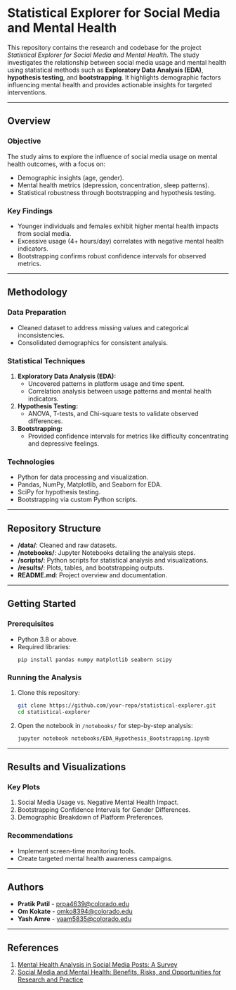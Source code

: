 # Statistical Explorer for Social Media and Mental Health

This repository contains the research and codebase for the project *Statistical Explorer for Social Media and Mental Health*. The study investigates the relationship between social media usage and mental health using statistical methods such as **Exploratory Data Analysis (EDA)**, **hypothesis testing**, and **bootstrapping**. It highlights demographic factors influencing mental health and provides actionable insights for targeted interventions.

---

## Overview

### Objective
The study aims to explore the influence of social media usage on mental health outcomes, with a focus on:
- Demographic insights (age, gender).
- Mental health metrics (depression, concentration, sleep patterns).
- Statistical robustness through bootstrapping and hypothesis testing.

### Key Findings
- Younger individuals and females exhibit higher mental health impacts from social media.
- Excessive usage (4+ hours/day) correlates with negative mental health indicators.
- Bootstrapping confirms robust confidence intervals for observed metrics.

---

## Methodology

### Data Preparation
- Cleaned dataset to address missing values and categorical inconsistencies.
- Consolidated demographics for consistent analysis.

### Statistical Techniques
1. **Exploratory Data Analysis (EDA):**
   - Uncovered patterns in platform usage and time spent.
   - Correlation analysis between usage patterns and mental health indicators.
2. **Hypothesis Testing:**
   - ANOVA, T-tests, and Chi-square tests to validate observed differences.
3. **Bootstrapping:**
   - Provided confidence intervals for metrics like difficulty concentrating and depressive feelings.

### Technologies
- Python for data processing and visualization.
- Pandas, NumPy, Matplotlib, and Seaborn for EDA.
- SciPy for hypothesis testing.
- Bootstrapping via custom Python scripts.

---

## Repository Structure

- **/data/**: Cleaned and raw datasets.
- **/notebooks/**: Jupyter Notebooks detailing the analysis steps.
- **/scripts/**: Python scripts for statistical analysis and visualizations.
- **/results/**: Plots, tables, and bootstrapping outputs.
- **README.md**: Project overview and documentation.

---

## Getting Started

### Prerequisites
- Python 3.8 or above.
- Required libraries:
  ```
  pip install pandas numpy matplotlib seaborn scipy
  ```

### Running the Analysis
1. Clone this repository:
   ```bash
   git clone https://github.com/your-repo/statistical-explorer.git
   cd statistical-explorer
   ```
2. Open the notebook in `/notebooks/` for step-by-step analysis:
   ```bash
   jupyter notebook notebooks/EDA_Hypothesis_Bootstrapping.ipynb
   ```

---

## Results and Visualizations
### Key Plots
1. Social Media Usage vs. Negative Mental Health Impact.
2. Bootstrapping Confidence Intervals for Gender Differences.
3. Demographic Breakdown of Platform Preferences.

### Recommendations
- Implement screen-time monitoring tools.
- Create targeted mental health awareness campaigns.

---

## Authors
- **Pratik Patil** - [prpa4639@colorado.edu](mailto:prpa4639@colorado.edu)
- **Om Kokate** - [omko8394@colorado.edu](mailto:omko8394@colorado.edu)
- **Yash Amre** - [yaam5835@colorado.edu](mailto:yaam5835@colorado.edu)

---

## References
1. [Mental Health Analysis in Social Media Posts: A Survey](https://link.springer.com/article/10.1007/s11831-022-09863-z)
2. [Social Media and Mental Health: Benefits, Risks, and Opportunities for Research and Practice](https://link.springer.com/article/10.1007/s41347-020-00134-x)
